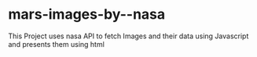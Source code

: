# mars-images-by--nasa
This Project uses nasa API to fetch Images and their data using Javascript and presents them using html
